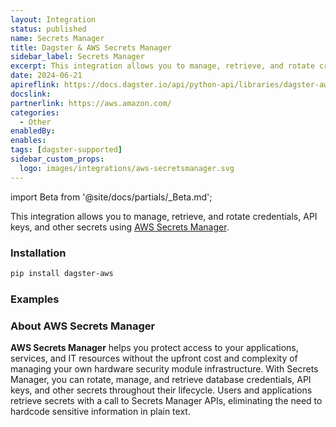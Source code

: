 ```yaml
---
layout: Integration
status: published
name: Secrets Manager
title: Dagster & AWS Secrets Manager
sidebar_label: Secrets Manager
excerpt: This integration allows you to manage, retrieve, and rotate credentials, API keys, and other secrets using AWS Secrets Manager.
date: 2024-06-21
apireflink: https://docs.dagster.io/api/python-api/libraries/dagster-aws
docslink:
partnerlink: https://aws.amazon.com/
categories:
  - Other
enabledBy:
enables:
tags: [dagster-supported]
sidebar_custom_props:
  logo: images/integrations/aws-secretsmanager.svg
---
```


import Beta from '@site/docs/partials/\_Beta.md';

<Beta />

This integration allows you to manage, retrieve, and rotate credentials, API keys, and other secrets using [AWS Secrets Manager](https://aws.amazon.com/secrets-manager/).

### Installation

```bash
pip install dagster-aws
```

### Examples

<CodeExample path="docs_snippets/docs_snippets/integrations/aws-secretsmanager.py" language="python" />

### About AWS Secrets Manager

**AWS Secrets Manager** helps you protect access to your applications, services, and IT resources without the upfront cost and complexity of managing your own hardware security module infrastructure. With Secrets Manager, you can rotate, manage, and retrieve database credentials, API keys, and other secrets throughout their lifecycle. Users and applications retrieve secrets with a call to Secrets Manager APIs, eliminating the need to hardcode sensitive information in plain text.
